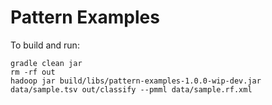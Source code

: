Pattern Examples
================

To build and run:

    gradle clean jar
    rm -rf out
    hadoop jar build/libs/pattern-examples-1.0.0-wip-dev.jar data/sample.tsv out/classify --pmml data/sample.rf.xml 
